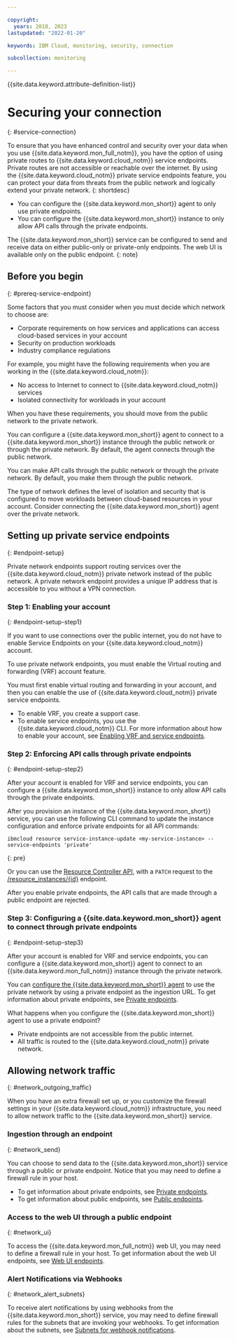 ```yaml
---

copyright:
  years: 2018, 2023
lastupdated: "2022-01-20"

keywords: IBM Cloud, monitoring, security, connection

subcollection: monitoring

---
```


{{site.data.keyword.attribute-definition-list}}


# Securing your connection
{: #service-connection}

To ensure that you have enhanced control and security over your data when you use {{site.data.keyword.mon_full_notm}}, you have the option of using private routes to {{site.data.keyword.cloud_notm}} service endpoints. Private routes are not accessible or reachable over the internet. By using the {{site.data.keyword.cloud_notm}} private service endpoints feature, you can protect your data from threats from the public network and logically extend your private network.
{: shortdesc}

- You can configure the {{site.data.keyword.mon_short}} agent to only use private endpoints.
- You can configure the {{site.data.keyword.mon_short}} instance to only allow API calls through the private endpoints.

The {{site.data.keyword.mon_short}} service can be configured to send and receive data on either public-only or private-only endpoints. The web UI is available only on the public endpoint.
{: note}


## Before you begin
{: #prereq-service-endpoint}

Some factors that you must consider when you must decide which network to choose are:
* Corporate requirements on how services and applications can access cloud-based services in your account
* Security on production workloads
* Industry compliance regulations

For example, you might have the following requirements when you are working in the {{site.data.keyword.cloud_notm}}:
* No access to Internet to connect to {{site.data.keyword.cloud_notm}} services
* Isolated connectivity for workloads in your account

When you have these requirements, you should move from the public network to the private network.

You can configure a {{site.data.keyword.mon_short}} agent to connect to a {{site.data.keyword.mon_short}} instance through the public network or through the private network. By default, the agent connects through the public network.

You can make API calls through the public network or through the private network. By default, you make them through the public network.

The type of network defines the level of isolation and security that is configured to move workloads between cloud-based resources in your account. Consider connecting the {{site.data.keyword.mon_short}} agent over the private network.



## Setting up private service endpoints
{: #endpoint-setup}

Private network endpoints support routing services over the {{site.data.keyword.cloud_notm}} private network instead of the public network. A private network endpoint provides a unique IP address that is accessible to you without a VPN connection.

### Step 1: Enabling your account
{: #endpoint-setup-step1}

If you want to use connections over the public internet, you do not have to enable Service Endpoints on your {{site.data.keyword.cloud_notm}} account.

To use private network endpoints, you must enable the Virtual routing and forwarding (VRF) account feature.

You must first enable virtual routing and forwarding in your account, and then you can enable the use of {{site.data.keyword.cloud_notm}} private service endpoints.
* To enable VRF, you create a support case.
* To enable service endpoints, you use the {{site.data.keyword.cloud_notm}} CLI. For more information about how to enable your account, see [Enabling VRF and service endpoints](/docs/account?topic=account-vrf-service-endpoint).


### Step 2: Enforcing API calls through private endpoints
{: #endpoint-setup-step2}

After your account is enabled for VRF and service endpoints, you can configure a {{site.data.keyword.mon_short}} instance to only allow API calls through the private endpoints.

After you provision an instance of the {{site.data.keyword.mon_short}} service, you can use the following CLI command to update the instance configuration and enforce private endpoints for all API commands:

```shell
ibmcloud resource service-instance-update <my-service-instance> --service-endpoints 'private'
```
{: pre}

Or you can use the [Resource Controller API](https://cloud.ibm.com/apidocs/resource-controller), with a `PATCH` request to the [/resource_instances/{id}](https://cloud.ibm.com/apidocs/resource-controller#update-a-resource-instance) endpoint.

After you enable private endpoints, the API calls that are made through a public endpoint are rejected.


### Step 3: Configuring a {{site.data.keyword.mon_short}} agent to connect through private endpoints
{: #endpoint-setup-step3}

After your account is enabled for VRF and service endpoints, you can configure a {{site.data.keyword.mon_short}} agent to connect to an {{site.data.keyword.mon_full_notm}} instance through the private network.


You can [configure the {{site.data.keyword.mon_short}} agent](/docs/monitoring?topic=monitoring-config_agent) to use the private network by using a private endpoint as the ingestion URL. To get information about private endpoints, see [Private endpoints](/docs/monitoring?topic=monitoring-endpoints#endpoints_ingestion_private).

What happens when you configure the {{site.data.keyword.mon_short}} agent to use a private endpoint?
* Private endpoints are not accessible from the public internet.
* All traffic is routed to the {{site.data.keyword.cloud_notm}} private network.


## Allowing network traffic
{: #network_outgoing_traffic}

When you have an extra firewall set up, or you customize the firewall settings in your {{site.data.keyword.cloud_notm}} infrastructure, you need to allow network traffic to the {{site.data.keyword.mon_short}} service.


### Ingestion through an endpoint
{: #network_send}

You can choose to send data to the {{site.data.keyword.mon_short}} service through a public or private endpoint. Notice that you may need to define a firewall rule in your host.
- To get information about private endpoints, see [Private endpoints](/docs/monitoring?topic=monitoring-endpoints#endpoints_ingestion_private).
- To get information about public endpoints, see [Public endpoints](/docs/monitoring?topic=monitoring-endpoints#endpoints_ingestion_public).


### Access to the web UI through a public endpoint
{: #network_ui}

To access the {{site.data.keyword.mon_full_notm}} web UI, you may need to define a firewall rule in your host. To get information about the web UI endpoints, see [Web UI endpoints](/docs/monitoring?topic=monitoring-endpoints#endpoints_sysdig).



### Alert Notifications via Webhooks
{: #network_alert_subnets}

To receive alert notifications by using webhooks from the {{site.data.keyword.mon_short}} service, you may need to define firewall rules for the subnets that are invoking your webhooks. To get information about the subnets, see [Subnets for webhook notifications](/docs/monitoring?topic=monitoring-endpoints#endpoints_network_alert_subnets).
